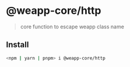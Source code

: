 # @weapp-core/http

> core function to escape weapp class name

## Install

```bash
<npm | yarn | pnpm> i @weapp-core/http
```
